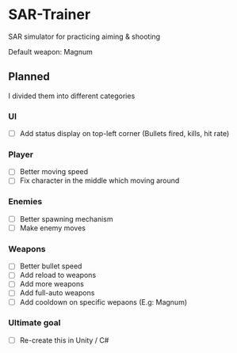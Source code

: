 # SAR-Trainer

SAR simulator for practicing aiming &amp; shooting

Default weapon: Magnum

## Planned

I divided them into different categories

### UI

* [ ] Add status display on top-left corner (Bullets fired, kills, hit rate)

### Player

* [ ] Better moving speed
* [ ] Fix character in the middle which moving around

### Enemies

* [ ] Better spawning mechanism
* [ ] Make enemy moves

### Weapons

* [ ] Better bullet speed
* [ ] Add reload to weapons
* [ ] Add more weapons
* [ ] Add full-auto weapons
* [ ] Add cooldown on specific wepaons (E.g: Magnum)

### Ultimate goal

* [ ] Re-create this in Unity / C#